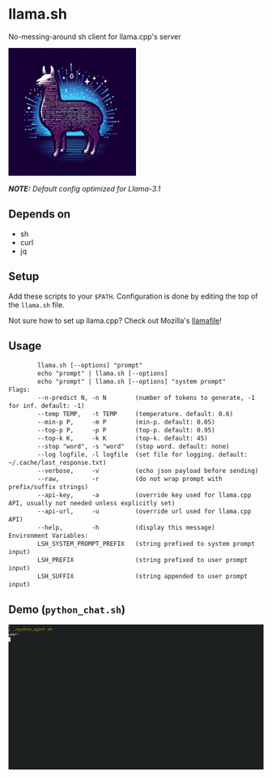 # llama.sh
No-messing-around sh client for llama.cpp's server

<img src="https://raw.githubusercontent.com/m18coppola/llama.sh/main/assets/llama.sh_logo.jpeg" width="50%" />

_**NOTE:** Default config optimized for Llama-3.1_

## Depends on
* sh
* curl
* jq

## Setup
Add these scripts to your `$PATH`. Configuration is done by editing the top of the `llama.sh` file.

Not sure how to set up llama.cpp? Check out Mozilla's [llamafile](https://github.com/Mozilla-Ocho/llamafile)!

## Usage
```
        llama.sh [--options] "prompt"
        echo "prompt" | llama.sh [--options]
        echo "prompt" | llama.sh [--options] "system prompt"
Flags:
        --n-predict N, -n N        (number of tokens to generate, -1 for inf. default: -1)
        --temp TEMP,   -t TEMP     (temperature. default: 0.6)
        --min-p P,     -m P        (min-p. default: 0.05)
        --top-p P,     -p P        (top-p. default: 0.95)
        --top-k K,     -k K        (top-k. default: 45)
        --stop "word", -s "word"   (stop word. default: none)
        --log logfile, -l logfile  (set file for logging. default: ~/.cache/last_response.txt)
        --verbose,     -v          (echo json payload before sending)
        --raw,         -r          (do not wrap prompt with prefix/suffix strings)
        --api-key,     -a          (override key used for llama.cpp API, usually not needed unless explicitly set)
        --api-url,     -u          (override url used for llama.cpp API)
        --help,        -h          (display this message)
Environment Variables:
        LSH_SYSTEM_PROMPT_PREFIX   (string prefixed to system prompt input)
        LSH_PREFIX                 (string prefixed to user prompt input)
        LSH_SUFFIX                 (string appended to user prompt input)
```

## Demo (`python_chat.sh`)
![You should probably read the code before executing it...](https://raw.githubusercontent.com/m18coppola/llama.sh/main/assets/python_agent.gif)
